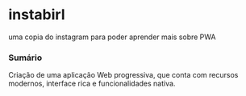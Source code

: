 # instabirl
uma copia do instagram para poder aprender mais sobre PWA


### Sumário
Criação de uma aplicação Web progressiva, que conta com recursos modernos, interface rica e funcionalidades nativa. 
